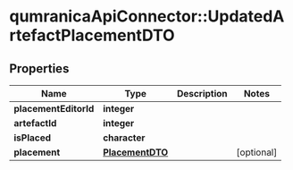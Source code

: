 # qumranicaApiConnector::UpdatedArtefactPlacementDTO

## Properties
Name | Type | Description | Notes
------------ | ------------- | ------------- | -------------
**placementEditorId** | **integer** |  | 
**artefactId** | **integer** |  | 
**isPlaced** | **character** |  | 
**placement** | [**PlacementDTO**](PlacementDTO.md) |  | [optional] 


